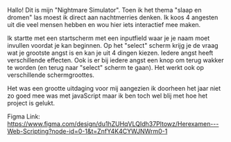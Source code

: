 Hallo! Dit is mijn "Nightmare Simulator". Toen ik het thema "slaap en dromen" las moest ik direct aan nachtmerries denken. Ik koos 4 angesten uit die veel mensen hebben en wou hier iets interactief mee maken.

Ik startte met een startscherm met een inputfield waar je je naam moet invullen voordat je kan beginnen. Op het "select" scherm krijg je de vraag wat je grootste angst is en kan je uit 4 dingen kiezen. Iedere angst heeft verschillende effecten. Ook is er bij iedere angst een knop om terug wakker te worden (en terug naar "select" scherm te gaan). Het werkt ook op verschillende schermgroottes.

Het was een grootte uitdaging voor mij aangezien ik doorheen het jaar niet zo goed mee was met javaScript maar ik ben toch wel blij met hoe het project is gelukt.

Figma Link: https://www.figma.com/design/du1hZUHqVLQIdh37Pltowz/Herexamen---Web-Scripting?node-id=0-1&t=ZnfY4K4CYWJNWrm0-1